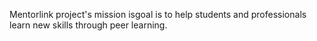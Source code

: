 Mentorlink project's mission isgoal is to help students and professionals learn new skills through peer learning.

